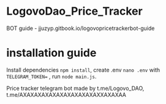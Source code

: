 # LogovoDao_Price_Tracker
BOT guide - jjuzyp.gitbook.io/logovopricetrackerbot-guide
# installation guide
Install dependencies
```npm install```,
create .env ```nano .env``` with ```TELEGRAM_TOKEN=``` ,
run ```node main.js```.

Price tracker telegram bot made by t.me/Logovo_DAO, t.me/AXAXAXAXAXAXAXAXAXAXAXXAXAXAA
